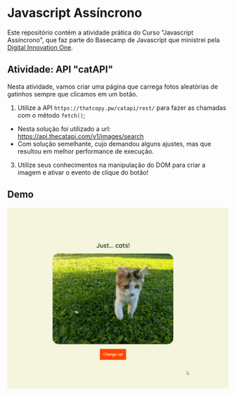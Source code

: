 # Javascript Assíncrono

Este repositório contém a atividade prática do Curso "Javascript Assíncrono", que faz parte do Basecamp de Javascript que ministrei pela [Digital Innovation One](https://digitalinnovation.one/).

## Atividade: API "catAPI"

Nesta atividade, vamos criar uma página que carrega fotos aleatórias de gatinhos sempre que clicamos em um botão.

1. Utilize a API `https://thatcopy.pw/catapi/rest/` para fazer as chamadas com o método `fetch()`;
  - Nesta solução foi utilizado a url: https://api.thecatapi.com/v1/images/search
  - Com solução semelhante, cujo demandou alguns ajustes, mas que resultou em melhor performance de execução.
3. Utilize seus conhecimentos na manipulação do DOM para criar a imagem e ativar o evento de clique do botão!

## Demo

![catAPI](./api-cats.gif)
